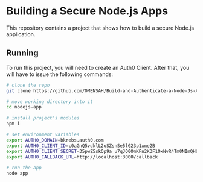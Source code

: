# Building a Secure Node.js Apps

This repository contains a project that shows how to build a secure Node.js application.

## Running

To run this project, you will need to create an Auth0 Client. After that, you will have to issue the following commands:

```bash
# clone the repo
git clone https://github.com/OMENSAH/Build-and-Authenticate-a-Node-Js-App-with-JSON-Web-Tokens ./nodejs-app

# move working directory into it
cd nodejs-app

# install project's modules
npm i 

# set environment variables
export AUTH0_DOMAIN=bkrebs.auth0.com
export AUTH0_CLIENT_ID=c0aGnQ5vdklL2oSZsnSe5lG23p1xme2B
export AUTH0_CLIENT_SECRET=35pwZ5skOp9a_u7qJO0OmKFn2K3F1OxNvR4Tm0NImQHb9LBg8ueb3tjcDVkn_ju9
export AUTH0_CALLBACK_URL=http://localhost:3000/callback

# run the app
node app
```

